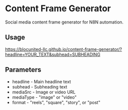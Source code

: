 # Content Frame Generator

Social media content frame generator for N8N automation.

## Usage
https://blocunited-llc.github.io/content-frame-generator/?headline=YOUR_TEXT&subhead=SUBHEADING

## Parameters
- headline - Main headline text
- subhead - Subheading text  
- mediaSrc - Image or video URL
- mediaType - "image" or "video"
- format - "reels", "square", "story", or "post"
